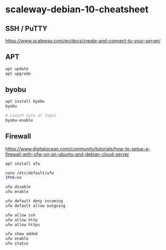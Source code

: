 # scaleway-debian-10-cheatsheet

## SSH / PuTTY
https://www.scaleway.com/en/docs/create-and-connect-to-your-server/

## APT
```bash
apt update
apt upgrade
```

## byobu
```bash
apt install byobu
byobu

# Launch auto at login
byobu-enable
```

## Firewall
https://www.digitalocean.com/community/tutorials/how-to-setup-a-firewall-with-ufw-on-an-ubuntu-and-debian-cloud-server

```bash
apt install ufw

nano /etc/default/ufw
IPV6=no

ufw disable
ufw enable

ufw default deny incoming
ufw default allow outgoing

ufw allow ssh
ufw allow http
ufw allow https

ufw show added
ufw enable
ufw status
```
